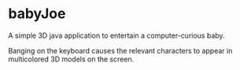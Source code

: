 babyJoe
=======

A simple 3D java application to entertain a computer-curious baby.

Banging on the keyboard causes the relevant characters to appear in multicolored 3D models on the screen.
